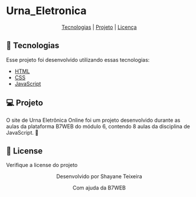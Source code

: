 # Urna_Eletronica
<p align="center">
  <a href="#-tecnologias">Tecnologias</a> |
  <a href="#-projeto">Projeto</a> | 
  <a href="#license">Licença</a>
</p>

## 🚀 Tecnologias

Esse projeto foi desenvolvido utilizando essas tecnologias:
- [HTML]()
- [CSS]()
- [JavaScript]()

## 💻 Projeto

O site de Urna Eletrônica Online foi um projeto desenvolvido durante as aulas da plataforma B7WEB do módulo 6, contendo 8 aulas da disciplina de JavaScript. 💜 

## 🔖 License

Verifique a license do projeto

<p align="center">Desenvolvido por Shayane Teixeira</p>
<p align="center">Com ajuda da B7WEB</p>
